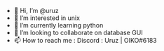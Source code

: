 - 👋 Hi, I’m @uruz
- 👀 I’m interested in unix
- 🌱 I’m currently learning python
- 💞️ I’m looking to collaborate on database GUI
- 📫 How to reach me : Discord : Uruz | OIKO#6183

<!---
uruzFR/uruzFR is a ✨ special ✨ repository because its `README.md` (this file) appears on your GitHub profile.
You can click the Preview link to take a look at your changes.
--->
